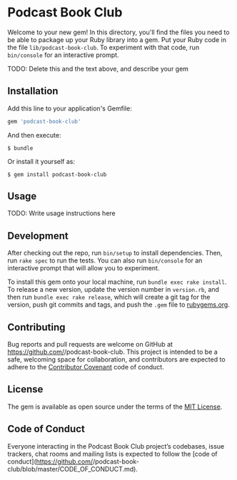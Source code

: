 # Podcast Book Club

Welcome to your new gem! In this directory, you'll find the files you need to be able to package up your Ruby library into a gem. Put your Ruby code in the file `lib/podcast-book-club`. To experiment with that code, run `bin/console` for an interactive prompt.

TODO: Delete this and the text above, and describe your gem

## Installation

Add this line to your application's Gemfile:

```ruby
gem 'podcast-book-club'
```

And then execute:

    $ bundle

Or install it yourself as:

    $ gem install podcast-book-club

## Usage

TODO: Write usage instructions here

## Development

After checking out the repo, run `bin/setup` to install dependencies. Then, run `rake spec` to run the tests. You can also run `bin/console` for an interactive prompt that will allow you to experiment.

To install this gem onto your local machine, run `bundle exec rake install`. To release a new version, update the version number in `version.rb`, and then run `bundle exec rake release`, which will create a git tag for the version, push git commits and tags, and push the `.gem` file to [rubygems.org](https://rubygems.org).

## Contributing

Bug reports and pull requests are welcome on GitHub at https://github.com/<github username>/podcast-book-club. This project is intended to be a safe, welcoming space for collaboration, and contributors are expected to adhere to the [Contributor Covenant](http://contributor-covenant.org) code of conduct.

## License

The gem is available as open source under the terms of the [MIT License](https://opensource.org/licenses/MIT).

## Code of Conduct

Everyone interacting in the Podcast Book Club project’s codebases, issue trackers, chat rooms and mailing lists is expected to follow the [code of conduct](https://github.com/<github username>/podcast-book-club/blob/master/CODE_OF_CONDUCT.md).
